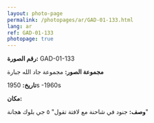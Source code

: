```yaml
---
layout: photo-page
permalink: /photopages/ar/GAD-01-133.html
lang: ar
ref: GAD-01-133
photopage: true
---
```


**رقم الصورة:** GAD-01-133

**مجموعة الصور:** مجموعة جاد الله جبارة

**تاريخ:** 1950s -1960s

**مكان:**

**وصف:** جنود في شاحنة مع لافتة تقول" ٥ جي بلوك هجانة"
